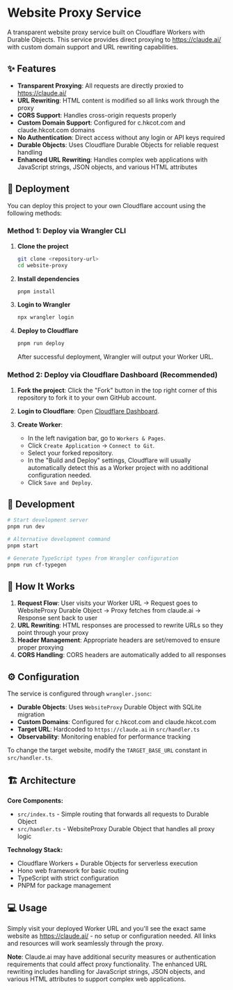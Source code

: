 # Website Proxy Service

A transparent website proxy service built on Cloudflare Workers with Durable Objects. This service provides direct proxying to https://claude.ai/ with custom domain support and URL rewriting capabilities.

## ✨ Features

*   **Transparent Proxying**: All requests are directly proxied to https://claude.ai/
*   **URL Rewriting**: HTML content is modified so all links work through the proxy
*   **CORS Support**: Handles cross-origin requests properly
*   **Custom Domain Support**: Configured for c.hkcot.com and claude.hkcot.com domains
*   **No Authentication**: Direct access without any login or API keys required
*   **Durable Objects**: Uses Cloudflare Durable Objects for reliable request handling
*   **Enhanced URL Rewriting**: Handles complex web applications with JavaScript strings, JSON objects, and various HTML attributes

## 🚀 Deployment

You can deploy this project to your own Cloudflare account using the following methods:

### Method 1: Deploy via Wrangler CLI

1.  **Clone the project**
    ```bash
    git clone <repository-url>
    cd website-proxy
    ```

2.  **Install dependencies**
    ```bash
    pnpm install
    ```

3.  **Login to Wrangler**
    ```bash
    npx wrangler login
    ```

4.  **Deploy to Cloudflare**
    ```bash
    pnpm run deploy
    ```
    After successful deployment, Wrangler will output your Worker URL.

### Method 2: Deploy via Cloudflare Dashboard (Recommended)

1.  **Fork the project**: Click the "Fork" button in the top right corner of this repository to fork it to your own GitHub account.

2.  **Login to Cloudflare**: Open [Cloudflare Dashboard](https://dash.cloudflare.com/).

3.  **Create Worker**:
    *   In the left navigation bar, go to `Workers & Pages`.
    *   Click `Create Application` -> `Connect to Git`.
    *   Select your forked repository.
    *   In the "Build and Deploy" settings, Cloudflare will usually automatically detect this as a Worker project with no additional configuration needed.
    *   Click `Save and Deploy`.

## 🔧 Development

```bash
# Start development server
pnpm run dev

# Alternative development command
pnpm start

# Generate TypeScript types from Wrangler configuration
pnpm run cf-typegen
```

## 📖 How It Works

1. **Request Flow**: User visits your Worker URL → Request goes to WebsiteProxy Durable Object → Proxy fetches from claude.ai → Response sent back to user
2. **URL Rewriting**: HTML responses are processed to rewrite URLs so they point through your proxy
3. **Header Management**: Appropriate headers are set/removed to ensure proper proxying
4. **CORS Handling**: CORS headers are automatically added to all responses

## ⚙️ Configuration

The service is configured through `wrangler.jsonc`:

- **Durable Objects**: Uses `WebsiteProxy` Durable Object with SQLite migration
- **Custom Domains**: Configured for c.hkcot.com and claude.hkcot.com
- **Target URL**: Hardcoded to `https://claude.ai` in `src/handler.ts`
- **Observability**: Monitoring enabled for performance tracking

To change the target website, modify the `TARGET_BASE_URL` constant in `src/handler.ts`.

## 🏗️ Architecture

**Core Components:**
- `src/index.ts` - Simple routing that forwards all requests to Durable Object
- `src/handler.ts` - WebsiteProxy Durable Object that handles all proxy logic

**Technology Stack:**
- Cloudflare Workers + Durable Objects for serverless execution
- Hono web framework for basic routing
- TypeScript with strict configuration
- PNPM for package management

## 💻 Usage

Simply visit your deployed Worker URL and you'll see the exact same website as https://claude.ai/ - no setup or configuration needed. All links and resources will work seamlessly through the proxy.

**Note**: Claude.ai may have additional security measures or authentication requirements that could affect proxy functionality. The enhanced URL rewriting includes handling for JavaScript strings, JSON objects, and various HTML attributes to support complex web applications.

